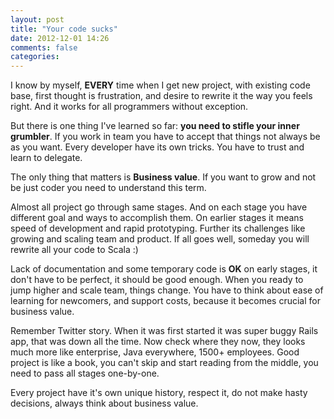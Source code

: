 ```yaml
---
layout: post
title: "Your code sucks"
date: 2012-12-01 14:26
comments: false
categories: 
---
```


I know by myself, **EVERY** time when I get new project, with existing code base, first thought is frustration, and desire to rewrite it the way you feels right. And it works for all programmers without exception. 

But there is one thing I've learned so far: **you need to stifle your inner grumbler**. If you work in team you have to accept that things not always be as you want. Every developer have its own tricks. You have to trust and learn to delegate. 

The only thing that matters is **Business value**. If you want to grow and not be just coder you need to understand this term.

Almost all project go through same stages. And on each stage you have different goal and ways to accomplish them. On earlier stages it means speed of development and rapid prototyping. Further its challenges like growing and scaling team and product. If all goes well, someday you will rewrite all your code to Scala :)

Lack of documentation and some temporary code is **OK** on early stages, it don't have to be perfect, it should be good enough. When you ready to jump higher and scale team, things change. You have to think about ease of learning for newcomers, and support costs, because it becomes crucial for business value. 

Remember Twitter story. When it was first started it was super buggy Rails app, that was down all the time. Now check where they now, they looks much more like enterprise, Java everywhere, 1500+ employees. Good project is like a book, you can't skip and start reading from the middle, you need to pass all stages one-by-one. 

Every project have it's own unique history, respect it, do not make hasty decisions, always think about business value.


